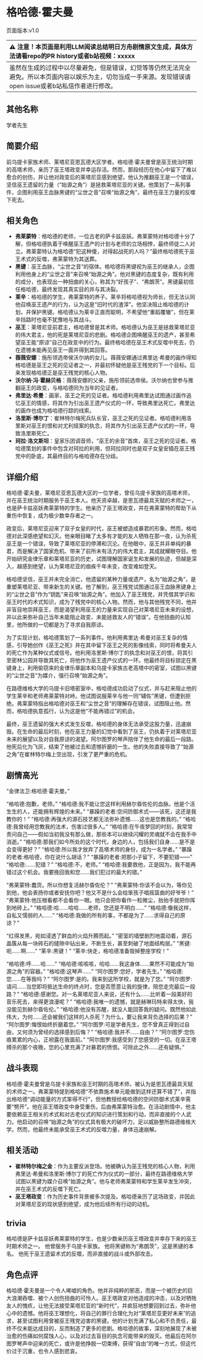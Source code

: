 # 格哈德·霍夫曼
页面版本:v1.0
 

| :warning: 注意！本页面是利用LLM阅读总结明日方舟剧情原文生成，具体方法请看repo的PR history或者b站视频：xxxxx           |
|:----------------------------|
| 虽然在生成的过程中以尽量避免，但是错误，幻觉等等仍然无法完全避免。所以本页面内容以娱乐为主，切勿当成一手来源。发现错误请open issue或者b站私信作者进行修改。|



## 其他名称
学者先生
## 简要介绍
前乌提卡家族术师、莱塔尼亚恩瓦德大区学者。格哈德·霍夫曼曾是巫王统治时期的高塔术师，亲历了巫王塔政变并幸运存活。然而，那段经历在他心中留下了难以愈合的创伤，并让他对政变后的莱塔尼亚感到绝望。他认为推翻巫王是一个错误，坚信巫王遗留的力量（“始源之角”）是拯救莱塔尼亚的关键。他策划了一系列事件，企图利用巫王血脉黑键的“尘世之音”召唤“始源之角”，最终在巫王力量的反噬下死去。
## 相关角色
-   **弗莱蒙特**：格哈德的老师，一位古老的萨卡兹巫妖。弗莱蒙特对格哈德十分了解，但格哈德执着于唤醒巫王遗产的计划与老师的立场相悖，最终师徒二人对立。弗莱蒙特认为格哈德“犯这种傻，对得起战死的人吗？”最终格哈德死于巫王术式的反噬，弗莱蒙特为其送葬。
-   **黑键**：巫王血脉，“尘世之音”的宿体。格哈德将黑键视为巫王的继承人，企图利用他身上的“尘世之音”来召唤“始源之角”。他对黑键的态度复杂，既有利用的成分，也表现出一种扭曲的关心，称其为“好孩子”、“弗朗茨”。黑键最初信任格哈德，最终发现其真实目的并与其决裂。
-   **莱辛**：格哈德的学生，弗莱蒙特的养子。莱辛将格哈德视为师长，但无法认同他召唤巫王遗产的行为，认为这是“旧时代的渣滓”。他坚决阻止格哈德的计划，并保护黑键。格哈德认为莱辛正直而聪明，不希望他“重蹈覆辙”，但在莱辛挡路时也毫不犹豫地与其战斗。
-   **巫王**：莱塔尼亚前君主，格哈德曾是其术师。格哈德认为巫王是拯救莱塔尼亚的伟大君主，他的死是莱塔尼亚的悲剧。格哈德企图唤醒巫王的遗产，甚至希望巫王能“原谅”自己在政变中的行为。最终格哈德在巫王术式反噬中死去，仍在遗憾未能再见巫王一面并得到其回答。
-   **薇薇安娜**：施彤领选帝侯沃尔纳的女儿。薇薇安娜通过弗里达·希曼的画作得知格哈德是巫王之死的见证者之一，并最初怀疑他是巫王残党的下一个目标。后来发现格哈德正是巫王残党的核心人物。
-   **沃尔纳·冯·霍赫贝格**：薇薇安娜的父亲，施彤领前选帝侯。沃尔纳也曾参与推翻巫王的政变，与格哈德同为当年的见证者。
-   **弗里达·希曼**：画家，巫王之死的见证者。格哈德利用弗里达试图通过画作追忆巫王的情感，将其作为引出巫王遗产仪式的一环，导致弗里达死亡。弗里达的画作也成为格哈德行踪的线索。
-   **洛里斯·博尔丁**：崔林特尔梅宪兵队长官，巫王之死的见证者。格哈德利用洛里斯对巫王的恨和对尤利娅案的执念，将其作为引出巫王遗产仪式的一环，导致洛里斯死亡。
-   **珂拉·洛文斯坦**：皇家乐团调音师，“巫王的余音”首席，巫王之死的见证者。格哈德策划的事件中包含对珂拉的利用，但珂拉同时也是双子女皇安插在巫王残党中的卧底，其最终目的与格哈德存在分歧。
## 详细介绍
格哈德·霍夫曼，莱塔尼亚恩瓦德大区的一位学者，曾任乌提卡家族的高塔术师，并在巫王统治时期服务于巫王本人。他天资卓越，是恩瓦德最具天赋的术师之一，也是萨卡兹巫妖弗莱蒙特的学生。他亲历了巫王塔政变，并在弗莱蒙特的帮助下从重伤中恢复，成为极少数幸存者之一。

政变后，莱塔尼亚迎来了双子女皇的时代，巫王被塑造成暴君的形象。然而，格哈德对此深感绝望和幻灭。他亲眼目睹了太多有才能的友人牺牲在那一夜，认为杀死巫王是一个错误，导致了莱塔尼亚的停滞和沉沦。在他眼中，巫王并非单纯的暴君，而是解决了国家危机、带来了前所未有活力的伟大君主，其成就耀眼夺目。他开始研究金律乐章和莱塔尼亚的历史，试图理解国家诞生和发展的轨迹，但越是深入，越感到绝望，认为莱塔尼亚的痼疾千年未变，改变难如登天。

格哈德坚信，巫王并未完全消亡，他遗留的某种力量或遗产，名为“始源之角”，是重塑莱塔尼亚、带来新生的关键。他了解到，巫王残党试图通过巫王血脉黑键身上的“尘世之音”作为“钥匙”来召唤“始源之角”。他加入了巫王残党，并凭借其学识和巫王时代的术式知识，成为了残党中的核心人物。然而，他与其他残党不同，他并非盲目地崇拜巫王，而是渴望利用巫王的力量来实现自己对莱塔尼亚未来的设想，并以此来弥补自己当年未能阻止政变、未能拯救友人的“错误”。在他扭曲的认知里，他所做的一切都是为了寻求自我原谅。

为了实现计划，格哈德策划了一系列事件。他利用弗里达·希曼对巫王复杂的情感，引导她创作《巫王之死》并在其中留下巫王之死的影像线索，同时将希曼夫人的死亡作为某种仪式或信号。他利用洛里斯·博尔丁的执念和对巫王的恨，将其引至密林公园并导致其死亡，将他作为巫王遗产仪式的一环。他最终将目标锁定在黑键身上，利用偷窃来的金律乐章副本和乌提卡家族古老高塔中的密室，试图以黑键的“尘世之音”为媒介，强行召唤“始源之角”。

在路德维格大学的乌提卡旧塔密室中，格哈德成功启动了仪式，并与赶来阻止他的学生莱辛和老师弗莱蒙特对峙。他试图说服莱辛与他一同“辅佐”黑键，但遭到拒绝。弗莱蒙特指出格哈德对巫王和“尘世之音”的理解存在错误，试图阻止他。然而，格哈德执意孤行，认为这是他“不能再错过”的机会。

最终，巫王遗留的强大术式发生反噬，格哈德的身体无法承受这股力量，迅速崩毁。在生命的最后时刻，他在巫王力量的幻觉中看到了巫王，仍执着于对莱塔尼亚未来的展望以及对自我原谅的渴望。阿尔图罗的琴声陪伴了他生命的最后一段路。他死后化为飞灰，结束了他被过去和遗憾折磨的一生。他的失败直接导致了“始源之角”在崔林特尔梅上空出现，引发了更严重的危机。
## 剧情高光
“金律法卫:格哈德·霍夫曼。”

“格哈德:抱歉，老师。”
“格哈德:我不能让您这样利用赫尔昏佐伦的血脉。他是个活生生的人，还能拥有辉煌的未来。”
“暴躁的老者:空间防御术式——该死，这还是我教你的！”
“格哈德:再强大的源石技艺都无法弥补遗憾......这也是您教我的。”
“格哈德:我曾经用您教我的法术，伤害过很多人。”
“格哈德:在午夜梦回的时刻，我常常责问自己——假如当初我没有那么做，那些本可以继续闪耀的灵魂就不会在我手中消逝。”
“格哈德:那我们如今所处的这个时代，身边的人，包括我们自身......是不是会变得更好？”
“格哈德:所以我才放弃了高塔术师的身份，成为一名学者。”
“暴躁的老者:格哈德，你在说什么胡话？”
“暴躁的老者:把那小子留下，不要犯错——”
“格哈德:......犯错？”
“格哈德:不，老师。”
“格哈德:我要救他，正是因为，我不能再错过这个机会。我要挽回我和您......我们犯过的最大的错。”

“弗莱蒙特:蠢货。所以你想复活赫尔昏佐伦？”
“弗莱蒙特:你该不会以为，等你见到他，他会表扬你或者安抚你吧？他又不是什么会给笨孩子唱摇篮曲的好爷爷！”
“弗莱蒙特:他压根看都不会看你一眼。他只会把你看作一粒微尘，抬抬手就把你挥到地砖上。”
“格哈德:哈......哈哈......老师，您还是不明白......”
“格哈德:像我这样，自私又懦弱的人......”
“格哈德:我做的所有的事，不都是为了......求得自己的原谅？”

“红得发黑，宛如浸透了鲜血的火焰升腾而起。”
“密室的墙壁剧烈地震动着，源石晶簇从每一块砖石的缝隙中钻出来，不断生长，甚至刺破了地面结构层。”
“黑键:呃......啊......”
“莱辛:黑键！”
“莱辛:快走，格哈德准备毁掉整座学校！”

“格哈德:呼......哈......”
“格哈德:咳咳咳，哈哈......我这身体......果然不可能成为“始源之角”的容器。”
“格哈德:这琴声......”
“阿尔图罗:您好，学者先生。”
“格哈德:您......在等我吗？”
“阿尔图罗:是的。我来到这所学校，就是为了您。”
“阿尔图罗:请问......当您即将抵达生命的终点时，您是否愿意让我的旋律，陪您走完最后一段路？”
“格哈德:感谢您。对一名莱塔尼亚人来说，还有什么......比听着一段美好的音乐死去，来得更浪漫呢？”
“格哈德:我唯一的遗憾，就是赫琳玛特来得太快，我没能见到赫尔昏佐伦。”
“格哈德:他没有苏醒，就没人能回答我的疑问。既然他如此伟大，为何......还会被我们这样的人杀死？为什么，要让我来背负选择的后果？”
“阿尔图罗:悔恨始终折磨着您。”
“阿尔图罗:可是学者先生，您不曾真正得到过自由，又何须为曾经的选择感到后悔？”
“格哈德:我并不......自由？”
“阿尔图罗:您伤痕累累的内心，正袒露在我面前。”
“阿尔图罗:我感受到了您感受的一切。在巫王塔搏杀的那个夜晚，您的心里充满了对暴君的愤恨。可除此之外......还有疑惧。”
## 战斗表现
格哈德·霍夫曼曾是乌提卡家族和巫王时期的高塔术师，被认为是恩瓦德最具天赋的术师之一。弗莱蒙特提到格哈德“不依靠施术单元能做到这样还算不错了”，并指出格哈德“调动能量的方式笨得不行”，但他教授给格哈德的空间防御术式莱辛需要“劈开”。他在巫王塔政变中身受重伤，后由弗莱蒙特治愈。在活动剧情中，他主要依赖巫王相关的术式和对古老仪式的知识进行策划和行动，而非直接的个人武力。他启动的召唤“始源之角”的仪式具有极大的破坏力，足以威胁整所路德维格大学。然而，他最终未能承受巫王术式的反噬力量，身体迅速崩解。
## 相关活动
-   **崔林特尔梅之金**：作为主要反派登场。他被确认为巫王残党的核心人物，利用弗里达·希曼和洛里斯·博尔丁的死亡作为仪式的一部分，最终在路德维格大学试图以黑键为媒介召唤“始源之角”。他与老师弗莱蒙特和学生莱辛发生冲突，并在巫王术式的反噬下死亡。
-   **巫王塔政变**：作为历史事件背景被多次提及。格哈德亲历了这场政变，并因此对莱塔尼亚的现状感到绝望，成为他后续所有行动的动机。
## trivia
格哈德是萨卡兹巫妖弗莱蒙特的学生，也是少数亲历巫王塔政变并幸存下来的巫王时期术师之一。
他曾服务于乌提卡家族。
他将黑键称为“弗朗茨”，这是黑键的本名。
他死于巫王遗留术式的反噬，而非直接的战斗或外部攻击。
## 角色点评
格哈德·霍夫曼是一个令人唏嘘的角色。他并非纯粹的邪恶，而是一个被历史的巨大浪潮吞噬、被个人创伤扭曲的可怜人。巫王塔政变对他造成的冲击，以及对牺牲友人的愧疚，让他无法接受莱塔尼亚的“新时代”，并疯狂地想要回到过去，弥补他心中的遗憾。他将巫王理想化，将自己的罪行合理化为对“莱塔尼亚更好未来”的追求，甚至试图利用曾被巫王残党迫害的黑键。他的计划充满了私心和不负责任，最终不仅未能达成目的，反而制造了更多的悲剧。格哈德的故事，深刻地展现了未被治愈的伤痛如何腐蚀人心，以及对过去盲目的执念可能带来的毁灭。他最后在阿尔图罗琴声中迎来的死亡，或许是他挣脱一切束缚，获得“自由”的唯一方式，但这代价过于沉重，也令人感到悲哀。